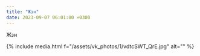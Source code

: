 ```yaml
---
title: "Жзн"
date: 2023-09-07 06:01:00 +0300
---
```


Жзн

{% include media.html f="/assets/vk_photos/1/vdtcSWT_QrE.jpg" alt="" %}
